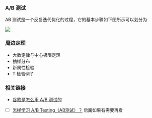 <!--
abbrlink: fwcrvd7v
-->

### A/B 测试

AB 测试是一个反复迭代优化的过程，它的基本步骤如下图所示可以划分为

![](http://with.muyunyun.cn/036ddf6dae41356524211c8bdf830744.jpg)

### 周边定理

* 大数定律与中心极限定理
* 抽样分布
* 新属性检验
* T 检验例子

### 相关链接

* [谷歌是怎么用 A/B 测试的](https://mp.weixin.qq.com/s/43qcdwNqYP9QdgwdfR5HWA)

- [ ] [怎样学习 A/B Testing（AB测试）？](https://www.douban.com/note/698028685/) 后面如果有需要再看
